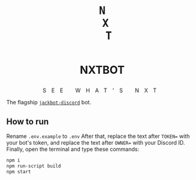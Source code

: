 <h1 style="text-align: center">
<pre style="display: inline-block; font-weight: bold; text-align: center;">
N
 X
  T
</pre>

NXTBOT
</h1>

<p style="letter-spacing: 1em; text-align: center;">SEE WHAT'S NXT</p>

The flagship [`jackbot-discord`](https://npm.im/jackbot-discord) bot.

## How to run

Rename `.env.example` to `.env`
After that, replace the text after `TOKEN=` with your bot's token, and replace the text after `OWNER=` with your Discord ID.
Finally, open the terminal and type these commands:

```bash
npm i
npm run-script build
npm start
```
